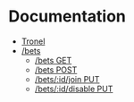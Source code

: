 Documentation
=============

* [Tronel](./README.md)
* [/bets](bets/README.md)
  * [/bets GET](bets/get.md)
  * [/bets POST](bets/post.md)
  * [/bets/:id/join PUT](bets/join.md)
  * [/bets/:id/disable PUT](bets/disable.md)
